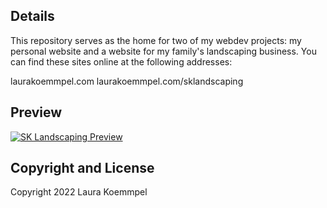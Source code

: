 ## Details
This repository serves as the home for two of my webdev projects: my personal website and a website for my family's landscaping business. You can find these sites online at the following addresses:

laurakoemmpel.com
laurakoemmpel.com/sklandscaping

## Preview

[![SK Landscaping Preview](https://github.com/lkoemmpel/sk-landscaping/blob/master/img/screenshot.png)](https://github.com/lkoemmpel/sk-landscaping/blob/master/img/screenshot.png)


## Copyright and License

Copyright 2022 Laura Koemmpel
